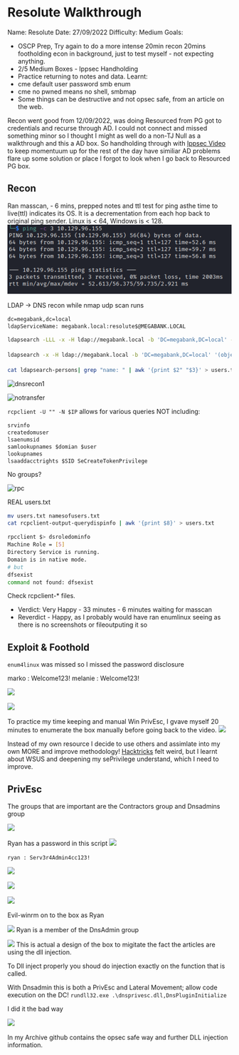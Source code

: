 # Resolute Walkthrough

Name: Resolute
Date:  27/09/2022
Difficulty:  Medium
Goals:  
- OSCP Prep, Try again to do a more intense 20min recon 20mins footholding econ in background, just to test myself - not expecting anything.
- 2/5 Medium Boxes - Ippsec Handholding  
- Practice returning to notes and data.
Learnt:
- cme default user password smb enum
- cme no pwned means no shell, smbmap
- Some things can be destructive and not opsec safe, from an article on the web.

Recon went good from 12/09/2022, was doing Resourced from PG got to credentials and recurse through AD. I could not connect and missed something minor so I thought I might as well do a non-TJ Null as a walkthrough and this a AD box. So handholding through with [Ippsec Video](https://www.youtube.com/watch?v=8KJebvmd1Fk) to keep momentuum up for the rest of the day have similiar AD problems flare up some solution or place I forgot to look when I go back to Resourced PG box. 

## Recon

Ran masscan, - 6 mins, prepped notes and ttl test for ping asthe time to live(ttl) indicates its OS. It is a decrementation from each hop back to original ping sender. Linux is < 64, Windows is < 128.
![ping](Screenshots/ping.png)

LDAP -> DNS recon while nmap udp scan runs

```
dc=megabank,dc=local
ldapServiceName: megabank.local:resolute$@MEGABANK.LOCAL
```

```bash
ldapsearch -LLL -x -H ldap://megabank.local -b 'DC=megabank,DC=local' -s base '(objectClass=*)' | tee -a ldapsearch-allobjects

ldapsearch -x -H ldap://megabank.local -b 'DC=megabank,DC=local' '(objectClass=Person)' | tee -a ldapsearch-persons

cat ldapsearch-persons| grep "name: " | awk '{print $2" "$3}' > users.txt

```

![dnsrecon1](dnsrecon-noaxfr-record.png)

![notransfer](notransfer.png)

`rcpclient -U "" -N $IP` allows for various queries NOT including:
```
srvinfo
createdomuser
lsaenumsid
samlookupnames $domian $user
lookupnames
lsaaddacctrights $SID SeCreateTokenPrivilege
```

No groups?

![rpc](rpcclient-nogroups.png)

REAL users.txt 
```bash
mv users.txt namesofusers.txt
cat rcpclient-output-querydispinfo | awk '{print $8}' > users.txt
```

```bash
rpcclient $> dsroledominfo
Machine Role = [5]
Directory Service is running.
Domain is in native mode.
# but
dfsexist
command not found: dfsexist
```

Check rcpclient-\* files.

- Verdict: Very Happy - 33 minutes - 6 minutes waiting for masscan
- Reverdict - Happy, as I probably would have ran enumlinux seeing as there is no screenshots or fileoutputing it so


## Exploit & Foothold
`enum4linux` was missed so I missed the password disclosure 


marko : Welcome123!
melanie :  Welcome123!

![](melanie.png)

![](winrmpwned.png)

To practice my time keeping and manual Win PrivEsc, I gvave myself 20 minutes to enumerate the box manually before going back to the video.
![](melanie-whoami-all.png)

Instead of my own resource I decide to use others and assimlate into my own MORE and improve methodology! [Hacktricks](https://book.hacktricks.xyz/windows-hardening/checklist-windows-privilege-escalation) felt weird, but I learnt about WSUS and deepening my sePrivilege understand, which I need to improve.

## PrivEsc

The groups that are important are the Contractors group and Dnsadmins group

![](ryan-contractor.png)

Ryan has a password in this script
![](passwordintranscript.png)

`ryan : Serv3r4Admin4cc123!`

![](cme-ryan-smb.png)

![](cme-ryan-smb-shares.png)

![](cme-ryan-winrm.png)

Evil-winrm on to the box as Ryan

![](ryan-enum.png) Ryan is a member of the DnsAdmin group

![](weneedtobefast.png)
This is actual a design of the box to migitate the fact the articles are using the dll injection. 

To Dll inject properly you shoud do injection exactly on the function that is called.

With Dnsadmin this is both a PrivEsc and Lateral Movement; allow code execution on the DC!
`rundll32.exe .\dnsprivesc.dll,DnsPluginInitialize`

I did it the bad way

![](privescbadway.png)

In my Archive github contains the opsec safe way and further DLL injection information.